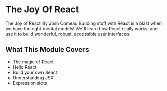 # The Joy Of React

The Joy of React By Josh Comeau
Building stuff with React is a blast when we have the right mental models! We'll learn how React really works,
and use it to build wonderful, robust, accessible user interfaces.

## What This Module Covers

- The magic of React
- Hello React
- Build your own React
- Understanding JSX
- Expression slots
